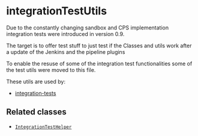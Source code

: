# integrationTestUtils

Due to the constantly changing sandbox and CPS implementation
integration tests were introduced in version 0.9.

The target is to offer test stuff to just test if the Classes and utils
work after a update of the Jenkins and the pipeline plugins

To enable the resuse of some of the integration test functionalities
some of the test utils were moved to this file.

These utils are used by:
* [integration-tests](../jenkinsfiles/integration-tests.groovy)

## Related classes
* [`IntegrationTestHelper`](../src/io/wcm/tooling/jenkins/pipeline/utils/IntegrationTestHelper.groovy)


